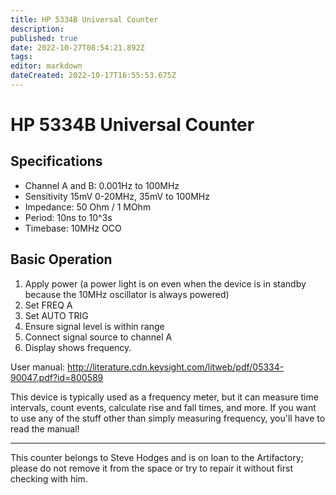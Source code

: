 ```yaml
---
title: HP 5334B Universal Counter
description: 
published: true
date: 2022-10-27T08:54:21.892Z
tags: 
editor: markdown
dateCreated: 2022-10-17T16:55:53.675Z
---
```


# HP 5334B Universal Counter

## Specifications

-   Channel A and B: 0.001Hz to 100MHz
-   Sensitivity 15mV 0-20MHz, 35mV to 100MHz
-   Impedance: 50 Ohm / 1 MOhm
-   Period: 10ns to 10\^3s
-   Timebase: 10MHz OCO

## Basic Operation

1.  Apply power (a power light is on even when the device is in standby because the 10MHz oscillator is always powered)
2.  Set FREQ A
3.  Set AUTO TRIG
4.  Ensure signal level is within range
5.  Connect signal source to channel A
6.  Display shows frequency.

User manual: <http://literature.cdn.keysight.com/litweb/pdf/05334-90047.pdf?id=800589>

This device is typically used as a frequency meter, but it can measure time intervals, count events, calculate rise and fall times, and more. If you want to use any of the stuff other than simply measuring frequency, you'll have to read the manual!

------------------------------------------------------------------------

This counter belongs to Steve Hodges and is on loan to the Artifactory; please do not remove it from the space or try to repair it without first checking with him.
